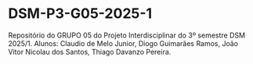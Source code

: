 # DSM-P3-G05-2025-1
Repositório do GRUPO 05 do Projeto Interdisciplinar do 3º semestre DSM 2025/1. Alunos: Claudio de Melo Junior, Diogo Guimarães Ramos, João Vitor Nicolau dos Santos, Thiago Davanzo Pereira.
